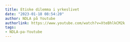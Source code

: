 ```yaml
---
title: Etiske dilemma i yrkeslivet
date: "2023-01-18 08:54:20"
author: NDLA på Youtube
authorlink: https://www.youtube.com/watch?v=XteBhlkCM2k
tags:
- NDLA-pa-Youtube
---
```

